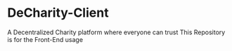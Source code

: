 # DeCharity-Client
A Decentralized Charity platform where everyone can trust
This Repository is for the Front-End usage
